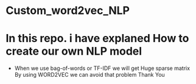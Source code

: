 # Custom_word2vec_NLP
# In this repo. i have explaned How to create our own NLP model
* When we use bag-of-words or TF-IDF we will get Huge sparse matrix
By using WORD2VEC we can avoid that problem
Thank You
